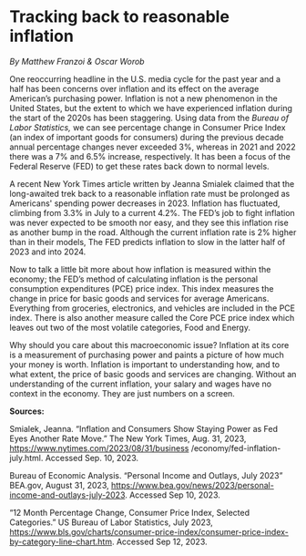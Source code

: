 # Tracking back to reasonable inflation



*By Matthew Franzoi & Oscar Worob*

 

One reoccurring headline in the U.S. media cycle for the past year and a half has been concerns over inflation and its effect on the average American’s purchasing power. Inflation is not a new phenomenon in the United States, but the extent to which we have experienced inflation during the start of the 2020s has been staggering. Using data from the *Bureau of Labor Statistics,* we can see percentage change in Consumer Price Index (an index of important goods for consumers) during the previous decade annual percentage changes never exceeded 3%, whereas in 2021 and 2022 there was a 7% and 6.5% increase, respectively. It has been a focus of the Federal Reserve (FED) to get these rates back down to normal levels.

 

A recent New York Times article written by Jeanna Smialek claimed that the long-awaited trek back to a reasonable inflation rate must be prolonged as Americans' spending power decreases in 2023. Inflation has fluctuated, climbing from 3.3% in July to a current 4.2%. The FED’s job to fight inflation was never expected to be smooth nor easy, and they see this inflation rise as another bump in the road. Although the current inflation rate is 2% higher than in their models, The FED predicts inflation to slow in the latter half of 2023 and into 2024.

 

Now to talk a little bit more about how inflation is measured within the economy; the FED’s method of calculating inflation is the personal consumption expenditures (PCE) price index. This index measures the change in price for basic goods and services for average Americans. Everything from groceries, electronics, and vehicles are included in the PCE index. There is also another measure called the Core PCE price index which leaves out two of the most volatile categories, Food and Energy. 

 

Why should you care about this macroeconomic issue? Inflation at its core is a measurement of purchasing power and paints a picture of how much your money is worth. Inflation is important to understanding how, and to what extent, the price of basic goods and services are changing. Without an understanding of the current inflation, your salary and wages have no context in the economy. They are just numbers on a screen.

 

**Sources:**

 

Smialek, Jeanna. “Inflation and Consumers Show Staying Power as Fed Eyes Another Rate Move.” The New York Times, Aug. 31, 2023, https://www.nytimes.com/2023/08/31/business /economy/fed-inflation-july.html. Accessed Sep. 10, 2023. 

Bureau of Economic Analysis. “Personal Income and Outlays, July 2023” BEA.gov, August 31, 2023, https://www.bea.gov/news/2023/personal-income-and-outlays-july-2023. Accessed Sep 10, 2023.

“12 Month Percentage Change, Consumer Price Index, Selected Categories.” US Bureau of Labor Statistics, July 2023, https://www.bls.gov/charts/consumer-price-index/consumer-price-index-by-category-line-chart.htm. Accessed Sep 12, 2023.
